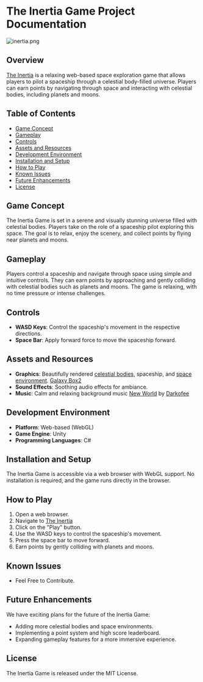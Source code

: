 # The Inertia Game Project Documentation

![inertia.png](https://img.itch.zone/aW1nLzEzNjIwODIzLnBuZw==/315x250%23c/Usxhq5.png)

## Overview
[The Inertia](https://pisokrates.itch.io/inertia) is a relaxing web-based space exploration game that allows players to pilot a spaceship through a celestial body-filled universe. Players can earn points by navigating through space and interacting with celestial bodies, including planets and moons.

## Table of Contents
- [Game Concept](#game-concept)
- [Gameplay](#gameplay)
- [Controls](#controls)
- [Assets and Resources](#assets-and-resources)
- [Development Environment](#development-environment)
- [Installation and Setup](#installation-and-setup)
- [How to Play](#how-to-play)
- [Known Issues](#known-issues)
- [Future Enhancements](#future-enhancements)
- [License](#license)

## Game Concept
The Inertia Game is set in a serene and visually stunning universe filled with celestial bodies. Players take on the role of a spaceship pilot exploring this space. The goal is to relax, enjoy the scenery, and collect points by flying near planets and moons.

## Gameplay
Players control a spaceship and navigate through space using simple and intuitive controls. They can earn points by approaching and gently colliding with celestial bodies such as planets and moons. The game is relaxing, with no time pressure or intense challenges.

## Controls
- **WASD Keys**: Control the spaceship's movement in the respective directions.
- **Space Bar**: Apply forward force to move the spaceship forward.

## Assets and Resources
- **Graphics**: Beautifully rendered [celestial bodies](https://assetstore.unity.com/packages/2d/textures-materials/floors/yughues-free-ground-materials-13001), spaceship, and [space environment](https://assetstore.unity.com/packages/3d/props/ball-pack-446). [Galaxy Box2](https://assetstore.unity.com/packages/2d/textures-materials/sky/galaxybox-2-0-84349)
- **Sound Effects**: Soothing audio effects for ambiance.
- **Music**: Calm and relaxing background music [New World](https://darkofee.bandcamp.com/track/new-world) by [Darkofee](https://darkofee.bandcamp.com/)

## Development Environment
- **Platform**: Web-based (WebGL)
- **Game Engine**: Unity
- **Programming Languages**: C#

## Installation and Setup
The Inertia Game is accessible via a web browser with WebGL support. No installation is required, and the game runs directly in the browser.

## How to Play
1. Open a web browser.
2. Navigate to [The Inertia](https://pisokrates.itch.io/inertia)
3. Click on the "Play" button.
4. Use the WASD keys to control the spaceship's movement.
5. Press the space bar to move forward.
6. Earn points by gently colliding with planets and moons.

## Known Issues
- Feel Free to Contribute.

## Future Enhancements
We have exciting plans for the future of the Inertia Game:
- Adding more celestial bodies and space environments.
- Implementing a point system and high score leaderboard.
- Expanding gameplay features for a more immersive experience.

## License
The Inertia Game is released under the MIT License.
